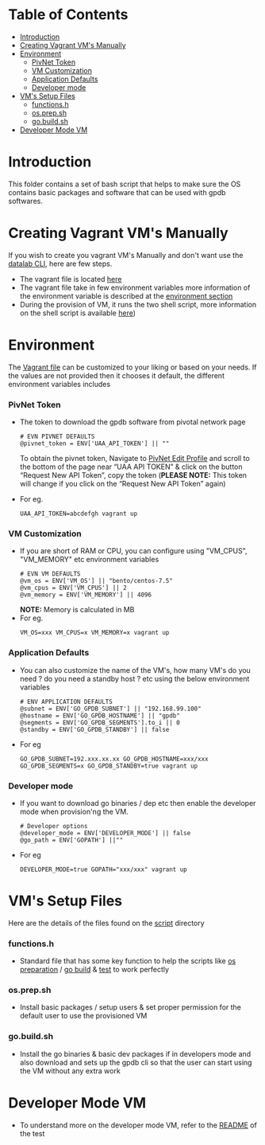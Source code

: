Table of Contents
=================

   * [Introduction](#introduction)
   * [Creating Vagrant VM's Manually](#creating-vagrant-vms-manually)
   * [Environment](#environment)
        * [PivNet Token](#pivnet-token)
        * [VM Customization](#vm-customization)
        * [Application Defaults](#application-defaults)
        * [Developer mode](#developer-mode)
   * [VM's Setup Files](#vms-setup-files)
        * [functions.h](#functionsh)
        * [os.prep.sh](#osprepsh)
        * [go.build.sh](#gobuildsh)
   * [Developer Mode VM](#developer-mode-vm)

# Introduction

This folder contains a set of bash script that helps to make sure the OS contains basic packages and software that can be used with gpdb softwares.

# Creating Vagrant VM's Manually

If you wish to create you vagrant VM's Manually and don't want use the [datalab CLI](https://pivotal-gss.github.io/go-gpdb/datalab), here are few steps.
+ The vagrant file is located [here](https://github.com/pivotal-gss/go-gpdb/blob/master/Vagrantfile)
+ The vagrant file take in few environment variables more information of the environment variable is described at the [environment section](#environment)
+ During the provision of VM, it runs the two shell script, more information on the shell script is available [here](#vms-setup-files))

# Environment

The [Vagrant file](https://github.com/pivotal-gss/go-gpdb/blob/master/Vagrantfile) can be customized to your liking or based on your needs. If the values are not provided then it chooses it default, the different environment variables includes

### PivNet Token

+ The token to download the gpdb software from pivotal network page
    ```
    # EVN PIVNET DEFAULTS
    @pivnet_token = ENV['UAA_API_TOKEN'] || ""
    ```
    To obtain the pivnet token, Navigate to [PivNet Edit Profile](https://network.pivotal.io/users/dashboard/edit-profile) and scroll to the bottom of the page near “UAA API TOKEN” & click on the button “Request New API Token”, copy the token (**PLEASE NOTE:** This token will change if you click on the “Request New API Token” again)

+ For eg.
    ```
    UAA_API_TOKEN=abcdefgh vagrant up
    ```

### VM Customization 

+ If you are short of RAM or CPU, you can configure using "VM_CPUS", "VM_MEMORY" etc environment variables
    ```
    # EVN VM DEFAULTS
    @vm_os = ENV['VM_OS'] || "bento/centos-7.5"
    @vm_cpus = ENV['VM_CPUS'] || 2
    @vm_memory = ENV['VM_MEMORY'] || 4096
    ```
    **NOTE:** Memory is calculated in MB
+ For eg.
    ```
    VM_OS=xxx VM_CPUS=x VM_MEMORY=x vagrant up
    ```

### Application Defaults
+ You can also customize the name of the VM's, how many VM's do you need ? do you need a standby host ? etc using the below environment variables
    ```
    # ENV APPLICATION DEFAULTS
    @subnet = ENV['GO_GPDB_SUBNET'] || "192.168.99.100"
    @hostname = ENV['GO_GPDB_HOSTNAME'] || "gpdb"
    @segments = ENV['GO_GPDB_SEGMENTS'].to_i || 0
    @standby = ENV['GO_GPDB_STANDBY'] || false
    ```
+ For eg
    ```
    GO_GPDB_SUBNET=192.xxx.xx.xx GO_GPDB_HOSTNAME=xxx/xxx GO_GPDB_SEGMENTS=x GO_GPDB_STANDBY=true vagrant up
    ```

### Developer mode
+ If you want to download go binaries / dep etc then enable the developer mode when provision'ng the VM.
    ```
    # Developer options
    @developer_mode = ENV['DEVELOPER_MODE'] || false
    @go_path = ENV['GOPATH'] ||""
    ```
+ For eg
    ```
    DEVELOPER_MODE=true GOPATH="xxx/xxx" vagrant up
    ```
    
# VM's Setup Files

Here are the details of the files found on the [script](https://pivotal-gss.github.io/go-gpdb/scripts) directory

### functions.h

+ Standard file that has some key function to help the scripts like [os preparation](https://github.com/pivotal-gss/go-gpdb/blob/master/scripts/os.prep.sh) / [go build](https://github.com/pivotal-gss/go-gpdb/blob/master/scripts/go.build.sh) & [test](https://pivotal-gss.github.io/go-gpdb/test) to work perfectly

### os.prep.sh

+ Install basic packages / setup users & set proper permission for the default user to use the provisioned VM

### go.build.sh

+ Install the go binaries & basic dev packages if in developers mode and also download and sets up the gpdb cli so that the user can start using the VM without any extra work

# Developer Mode VM

+ To understand more on the developer mode VM, refer to the [README](https://pivotal-gss.github.io/go-gpdb/test/README.md) of the test